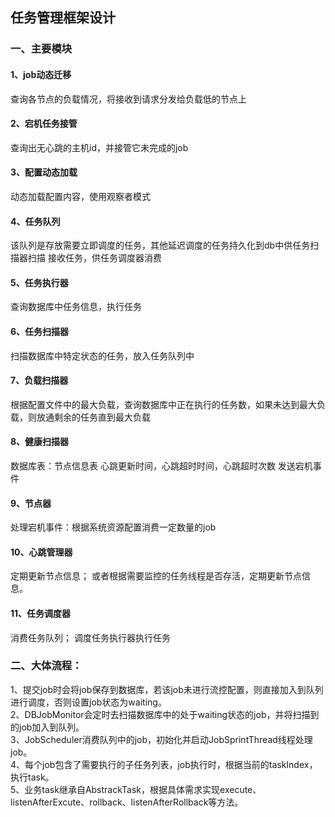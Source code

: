 ## 任务管理框架设计
### 一、主要模块
#### 1、job动态迁移
查询各节点的负载情况，将接收到请求分发给负载低的节点上

#### 2、宕机任务接管
查询出无心跳的主机id，并接管它未完成的job

#### 3、配置动态加载
动态加载配置内容，使用观察者模式

#### 4、任务队列
该队列是存放需要立即调度的任务，其他延迟调度的任务持久化到db中供任务扫描器扫描
接收任务，供任务调度器消费

#### 5、任务执行器
查询数据库中任务信息，执行任务

#### 6、任务扫描器
扫描数据库中特定状态的任务，放入任务队列中

#### 7、负载扫描器
根据配置文件中的最大负载，查询数据库中正在执行的任务数，如果未达到最大负载，则放通剩余的任务直到最大负载

#### 8、健康扫描器
数据库表：节点信息表
心跳更新时间，心跳超时时间，心跳超时次数
发送宕机事件

#### 9、节点器
处理宕机事件：根据系统资源配置消费一定数量的job

#### 10、心跳管理器
定期更新节点信息；
或者根据需要监控的任务线程是否存活，定期更新节点信息。

#### 11、任务调度器
消费任务队列；
调度任务执行器执行任务


### 二、大体流程：
1、提交job时会将job保存到数据库，若该job未进行流控配置，则直接加入到队列进行调度，否则设置job状态为waiting。  
2、DBJobMonitor会定时去扫描数据库中的处于waiting状态的job，并将扫描到的job加入到队列。  
3、JobScheduler消费队列中的job，初始化并启动JobSprintThread线程处理job。  
4、每个job包含了需要执行的子任务列表，job执行时，根据当前的taskIndex，执行task。  
5、业务task继承自AbstrackTask，根据具体需求实现execute、listenAfterExcute、rollback、listenAfterRollback等方法。
